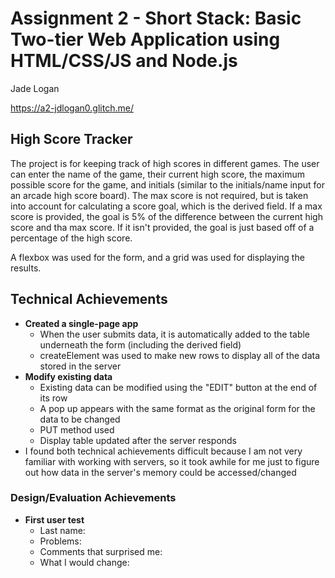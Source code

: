Assignment 2 - Short Stack: Basic Two-tier Web Application using HTML/CSS/JS and Node.js  
===
Jade Logan

https://a2-jdlogan0.glitch.me/

## High Score Tracker
The project is for keeping track of high scores in different games. The user can enter the name of the game, their current high score, the maximum possible score for the game, and initials (similar to the initials/name input for an arcade high score board). The max score is not required, but is taken into account for calculating a score goal, which is the derived field. If a max score is provided, the goal is 5% of the difference between the current high score and tha max score. If it isn't provided, the goal is just based off of a percentage of the high score.

A flexbox was used for the form, and a grid was used for displaying the results.

## Technical Achievements
- **Created a single-page app**
    - When the user submits data, it is automatically added to the table underneath the form (including the derived field)
    - createElement was used to make new rows to display all of the data stored in the server
- **Modify existing data**
    - Existing data can be modified using the "EDIT" button at the end of its row
    - A pop up appears with the same format as the original form for the data to be changed
    - PUT method used
    - Display table updated after the server responds
- I found both technical achievements difficult because I am not very familiar with working with servers, so it took awhile for me just to figure out how data in the server's memory could be accessed/changed

### Design/Evaluation Achievements
- **First user test**
    - Last name: 
    - Problems: 
    - Comments that surprised me:
    - What I would change:
